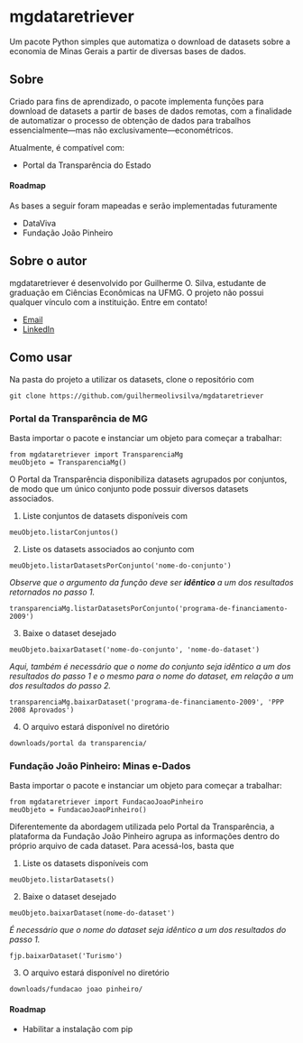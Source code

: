 # mgdataretriever

Um pacote Python simples que automatiza o download de datasets sobre a economia de Minas Gerais a partir de diversas bases de dados.

## Sobre

Criado para fins de aprendizado, o pacote implementa funções para download de datasets a partir de bases de dados remotas, com a finalidade de automatizar o processo de obtenção de dados para trabalhos essencialmente—mas não exclusivamente—econométricos.

Atualmente, é compatível com:
- Portal da Transparência do Estado

#### Roadmap
As bases a seguir foram mapeadas e serão implementadas futuramente
- DataViva
- Fundação João Pinheiro

## Sobre o autor
mgdataretriever é desenvolvido por Guilherme O. Silva, estudante de graduação em Ciências Econômicas na UFMG. O projeto não possui qualquer vínculo com a instituição.
Entre em contato!
- [Email](mailto:guilherme.olivsilva01@gmail.com)
- [LinkedIn](https://www.linkedin.com/in/guilherme-oliveira-104090195/)

## Como usar
Na pasta do projeto a utilizar os datasets, clone o repositório com
```
git clone https://github.com/guilhermeolivsilva/mgdataretriever
```

### Portal da Transparência de MG
Basta importar o pacote e instanciar um objeto para começar a trabalhar:
```
from mgdataretriever import TransparenciaMg
meuObjeto = TransparenciaMg()
```

O Portal da Transparência disponibiliza datasets agrupados por conjuntos, de modo que um único conjunto pode possuir diversos datasets associados.

1. Liste conjuntos de datasets disponíveis com
```
meuObjeto.listarConjuntos()
```

2. Liste os datasets associados ao conjunto com
```
meuObjeto.listarDatasetsPorConjunto('nome-do-conjunto')
```
_Observe que o argumento da função deve ser **idêntico** a um dos resultados retornados no passo 1._
```
transparenciaMg.listarDatasetsPorConjunto('programa-de-financiamento-2009')
```

3. Baixe o dataset desejado
```
meuObjeto.baixarDataset('nome-do-conjunto', 'nome-do-dataset')
```
_Aqui, também é necessário que o nome do conjunto seja idêntico a um dos resultados do passo 1 e o mesmo para o nome do dataset, em relação a um dos resultados do passo 2._
```
transparenciaMg.baixarDataset('programa-de-financiamento-2009', 'PPP 2008 Aprovados')
```

4. O arquivo estará disponível no diretório
```
downloads/portal da transparencia/
```

### Fundação João Pinheiro: Minas e-Dados
Basta importar o pacote e instanciar um objeto para começar a trabalhar:
```
from mgdataretriever import FundacaoJoaoPinheiro
meuObjeto = FundacaoJoaoPinheiro()
```

Diferentemente da abordagem utilizada pelo Portal da Transparência, a plataforma da Fundação João Pinheiro agrupa as informações dentro do próprio arquivo de cada dataset. Para acessá-los, basta que

1. Liste os datasets disponíveis com
```
meuObjeto.listarDatasets()
```

2. Baixe o dataset desejado
```
meuObjeto.baixarDataset(nome-do-dataset')
```
_É necessário que o nome do dataset seja idêntico a um dos resultados do passo 1._
```
fjp.baixarDataset('Turismo')
```

3. O arquivo estará disponível no diretório
```
downloads/fundacao joao pinheiro/
```

#### Roadmap
- Habilitar a instalação com pip
